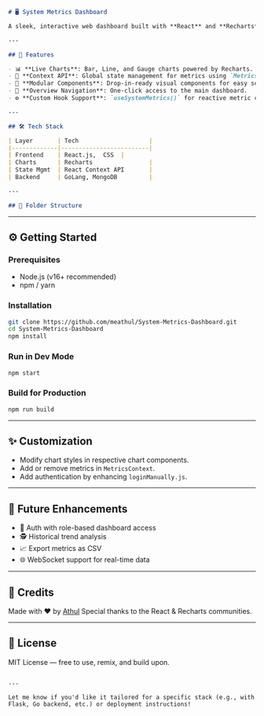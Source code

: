 
```markdown
# 🖥️ System Metrics Dashboard

A sleek, interactive web dashboard built with **React** and **Recharts** for monitoring real-time system performance metrics like CPU usage, memory stats, and custom metric tracking. Designed to be modular, responsive, and easily integrable with various backend data sources.

---

## 🚀 Features

- 📊 **Live Charts**: Bar, Line, and Gauge charts powered by Recharts.
- 🧠 **Context API**: Global state management for metrics using `MetricsContext`.
- 🧩 **Modular Components**: Drop-in-ready visual components for easy scaling.
- 🎯 **Overview Navigation**: One-click access to the main dashboard.
- ⚙️ **Custom Hook Support**: `useSystemMetrics()` for reactive metric consumption.

---

## 🛠️ Tech Stack

| Layer       | Tech                    |
|-------------|-------------------------|
| Frontend    | React.js,  CSS  |
| Charts      | Recharts                |
| State Mgmt  | React Context API       |
| Backend     | GoLang, MongoDB         |

---

## 📂 Folder Structure

```
---

## ⚙️ Getting Started

### Prerequisites

- Node.js (v16+ recommended)
- npm / yarn

### Installation

```bash
git clone https://github.com/meathul/System-Metrics-Dashboard.git
cd System-Metrics-Dashboard
npm install
````

### Run in Dev Mode

```bash
npm start
```

### Build for Production

```bash
npm run build
```

---


## ✨ Customization

* Modify chart styles in respective chart components.
* Add or remove metrics in `MetricsContext`.
* Add authentication by enhancing `loginManually.js`.

---

## 🧠 Future Enhancements

* 🔐 Auth with role-based dashboard access
* 🕵️ Historical trend analysis
* 📈 Export metrics as CSV
* 🌐 WebSocket support for real-time data

---

## 🙌 Credits

Made with ❤️ by [Athul](https://github.com/meathul)
Special thanks to the React & Recharts communities.

---

## 📝 License

MIT License — free to use, remix, and build upon.

```

---

Let me know if you'd like it tailored for a specific stack (e.g., with Flask, Go backend, etc.) or deployment instructions!
```
